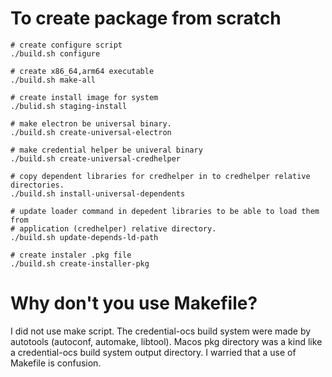 
# To create package from scratch

```
# create configure script
./build.sh configure

# create x86_64,arm64 executable
./build.sh make-all

# create install image for system
./bulid.sh staging-install

# make electron be universal binary. 
./build.sh create-universal-electron

# make credential helper be univeral binary
./build.sh create-universal-credhelper

# copy dependent libraries for credhelper in to credhelper relative directories.
./build.sh install-universal-dependents

# update loader command in depedent libraries to be able to load them from
# application (credhelper) relative directory.
./build.sh update-depends-ld-path

# create instaler .pkg file
./build.sh create-installer-pkg
```
# Why don't you use Makefile?

I did not use make script. The credential-ocs build system were made by
autotools (autoconf, automake, libtool). Macos pkg directory was a kind like a 
credential-ocs build system output directory. I warried that a use of Makefile  is confusion.

